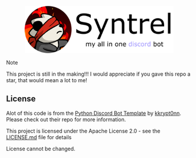 <div align="center">
  <picture>
    <source media="(prefers-color-scheme: dark)" srcset="assets/bannerdark.png">
    <source media="(prefers-color-scheme: light)" srcset="assets/bannerlight.png">
    <img alt="Neos Helper Bot Banner" src="assets/bannerlight.png" style="width: 80%; height: auto;">
  </picture>
</div>


> [!NOTE]
> This project is still in the making!!! I would appreciate if you gave this repo a star, that would mean a lot to me!


## License

Alot of this code is from the [Python Discord Bot Template](https://github.com/kkrypt0nn/Python-Discord-Bot-Template) by [kkrypt0nn](https://github.com/kkrypt0nn). Please check out their repo for more information.

This project is licensed under the Apache License 2.0 - see the [LICENSE.md](LICENSE.md) file for details

License cannot be changed.
